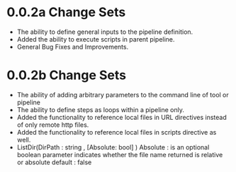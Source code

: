 # 0.0.2a Change Sets 
- The ability to define general inputs to the pipeline definition.
- Added the ability to execute scripts in parent pipeline.
- General Bug Fixes and Improvements.

# 0.0.2b Change Sets
- The ability of adding arbitrary parameters to the command line of tool or pipeline
- The ability to define steps as loops within a pipeline only.
- Added the functionality to reference local files in URL directives instead of only remote http files.
- Added the functionality to reference local files in scripts directive as well.
- ListDir(DirPath : string , [Absolute: bool] )
  Absolute : is an optional boolean parameter indicates whether the file name returned is relative or absolute
  default : false
